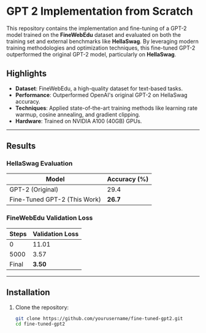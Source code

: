 # GPT 2 Implementation from Scratch

This repository contains the implementation and fine-tuning of a GPT-2 model trained on the **FineWebEdu** dataset and evaluated on both the training set and external benchmarks like **HellaSwag**. By leveraging modern training methodologies and optimization techniques, this fine-tuned GPT-2 outperformed the original GPT-2 model, particularly on **HellaSwag**.

## Highlights

- **Dataset**: FineWebEdu, a high-quality dataset for text-based tasks.
- **Performance**: Outperformed OpenAI's original GPT-2 on HellaSwag accuracy.
- **Techniques**: Applied state-of-the-art training methods like learning rate warmup, cosine annealing, and gradient clipping.
- **Hardware**: Trained on NVIDIA A100 (40GB) GPUs.

---

## Results

### HellaSwag Evaluation
| Model          | Accuracy (%) |
|----------------|--------------|
| GPT-2 (Original) | 29.4         |
| Fine-Tuned GPT-2 (This Work) | **26.7**      |

### FineWebEdu Validation Loss
| Steps  | Validation Loss |
|--------|------------------|
| 0      | 11.01           |
| 5000   | 3.57            |
| Final  | **3.50**         |

---

## Installation

1. Clone the repository:
   ```bash
   git clone https://github.com/yourusername/fine-tuned-gpt2.git
   cd fine-tuned-gpt2
